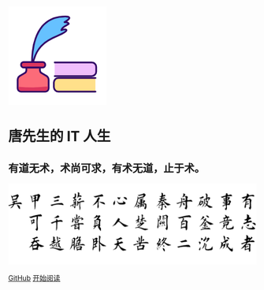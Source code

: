 ![logo](_coverpage.assets/logo.png)

# 唐先生的 IT 人生

## 有道无术，术尚可求，有术无道，止于术。

![logo](_coverpage.assets/slogan.png)



[GitHub]()
[开始阅读](README.md)

